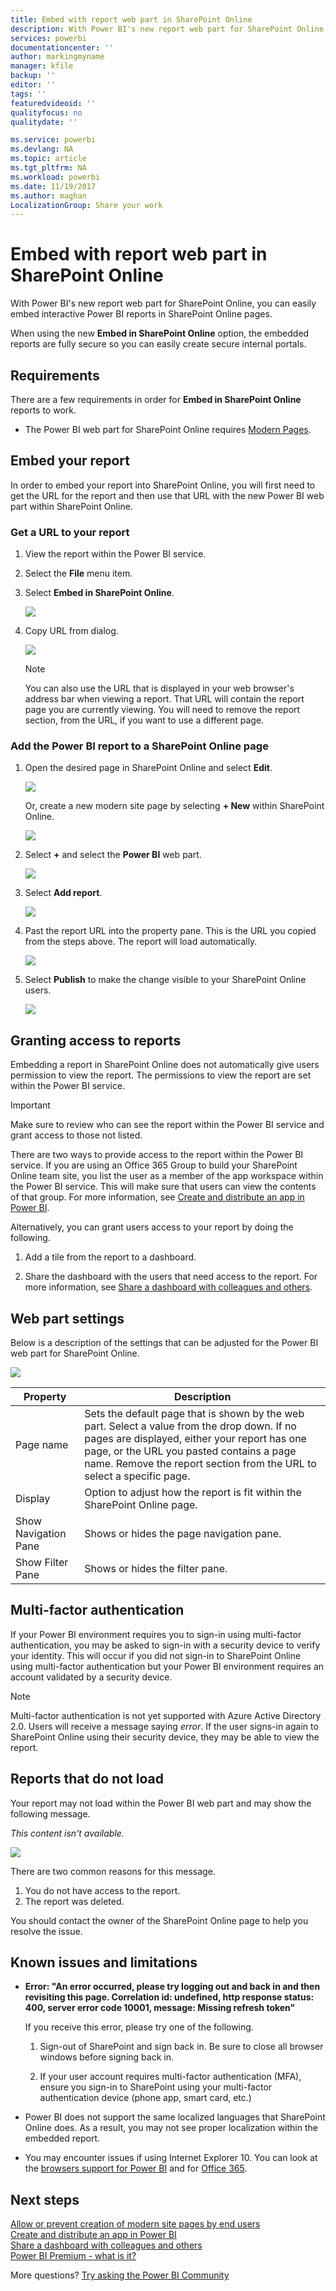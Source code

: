 ```yaml
---
title: Embed with report web part in SharePoint Online
description: With Power BI's new report web part for SharePoint Online, you can easily embed interactive Power BI reports in SharePoint Online pages.
services: powerbi
documentationcenter: ''
author: markingmyname
manager: kfile
backup: ''
editor: ''
tags: ''
featuredvideoid: ''
qualityfocus: no
qualitydate: ''

ms.service: powerbi
ms.devlang: NA
ms.topic: article
ms.tgt_pltfrm: NA
ms.workload: powerbi
ms.date: 11/19/2017
ms.author: maghan
LocalizationGroup: Share your work
---
```

# Embed with report web part in SharePoint Online

With Power BI's new report web part for SharePoint Online, you can easily embed interactive Power BI reports in SharePoint Online pages.

When using the new **Embed in SharePoint Online** option, the embedded reports are fully secure so you can easily create secure internal portals.

## Requirements

There are a few requirements in order for **Embed in SharePoint Online** reports to work.

* The Power BI web part for SharePoint Online requires [Modern Pages](https://support.office.com/article/Allow-or-prevent-creation-of-modern-site-pages-by-end-users-c41d9cc8-c5c0-46b4-8b87-ea66abc6e63b).

## Embed your report

In order to embed your report into SharePoint Online, you will first need to get the URL for the report and then use that URL with the new Power BI web part within SharePoint Online.

### Get a URL to your report

1. View the report within the Power BI service.

2. Select the **File** menu item.

3. Select **Embed in SharePoint Online**.
   
    ![](media/service-embed-report-spo/powerbi-file-menu.png)

4. Copy URL from dialog.

    ![](media/service-embed-report-spo/powerbi-embed-link-sharepoint.png)

   > [!NOTE]
   > You can also use the URL that is displayed in your web browser's address bar when viewing a report. That URL will contain the report page you are currently viewing. You will need to remove the report section, from the URL, if you want to use a different page.

### Add the Power BI report to a SharePoint Online page

1. Open the desired page in SharePoint Online and select **Edit**.

    ![](media/service-embed-report-spo/powerbi-sharepoint-edit-page.png)

    Or, create a new modern site page by selecting **+ New** within SharePoint Online.

    ![](media/service-embed-report-spo/powerbi-sharepoint-new-page.png)

2. Select **+** and select the **Power BI** web part.

    ![](media/service-embed-report-spo/powerbi-sharepoint-new-web-part.png)

3. Select **Add report**.

    ![](media/service-embed-report-spo/powerbi-sharepoint-new-report.png)

4. Past the report URL into the property pane. This is the URL you copied from the steps above. The report will load automatically.

    ![](media/service-embed-report-spo/powerbi-sharepoint-new-web-part-properties.png)

5. Select **Publish** to make the change visible to your SharePoint Online users.

    ![](media/service-embed-report-spo/powerbi-sharepoint-report-loaded.png)

## Granting access to reports

Embedding a report in SharePoint Online does not automatically give users permission to view the report. The permissions to view the report are set within the Power BI service.

> [!IMPORTANT]
> Make sure to review who can see the report within the Power BI service and grant access to those not listed.

There are two ways to provide access to the report within the Power BI service. If you are using an Office 365 Group to build your SharePoint Online team site, you list the user as a member of the app workspace within the Power BI service. This will make sure that users can view the contents of that group. For more information, see [Create and distribute an app in Power BI](service-create-distribute-apps.md).

Alternatively, you can grant users access to your report by doing the following.

1. Add a tile from the report to a dashboard.

2. Share the dashboard with the users that need access to the report. For more information, see [Share a dashboard with colleagues and others](service-share-dashboards.md).

## Web part settings

Below is a description of the settings that can be adjusted for the Power BI web part for SharePoint Online.

![](media/service-embed-report-spo/powerbi-sharepoint-web-part-properties.png)

| Property | Description |
| --- | --- |
| Page name |Sets the default page that is shown by the web part. Select a value from the drop down. If no pages are displayed, either your report has one page, or the URL you pasted contains a page name. Remove the report section from the URL to select a specific page. |
| Display |Option to adjust how the report is fit within the SharePoint Online page. |
| Show Navigation Pane |Shows or hides the page navigation pane. |
| Show Filter Pane |Shows or hides the filter pane. |

## Multi-factor authentication

If your Power BI environment requires you to sign-in using multi-factor authentication, you may be asked to sign-in with a security device to verify your identity. This will occur if you did not sign-in to SharePoint Online using multi-factor authentication but your Power BI environment requires an account validated by a security device.

> [!NOTE]
> Multi-factor authentication is not yet supported with Azure Active Directory 2.0. Users will receive a message saying *error*. If the user signs-in again to SharePoint Online using their security device, they may be able to view the report.

## Reports that do not load

Your report may not load within the Power BI web part and may show the following message.

*This content isn't available.*

![](media/service-embed-report-spo/powerbi-sharepoint-report-not-found.png)

There are two common reasons for this message.

1. You do not have access to the report.
2. The report was deleted.

You should contact the owner of the SharePoint Online page to help you resolve the issue.

## Known issues and limitations

* **Error: "An error occurred, please try logging out and back in and then revisiting this page. Correlation id: undefined, http response status: 400, server error code 10001, message: Missing refresh token"**
  
  If you receive this error, please try one of the following.
  
  1. Sign-out of SharePoint and sign back in. Be sure to close all browser windows before signing back in.

  2. If your user account requires multi-factor authentication (MFA), ensure you sign-in to SharePoint using your multi-factor authentication device (phone app, smart card, etc.)

* Power BI does not support the same localized languages that SharePoint Online does. As a result, you may not see proper localization within the embedded report.

* You may encounter issues if using Internet Explorer 10. You can look at the [browsers support for Power BI](service-browser-support.md) and for [Office 365](https://products.office.com/office-system-requirements#Browsers-section).

## Next steps

[Allow or prevent creation of modern site pages by end users](https://support.office.com/article/Allow-or-prevent-creation-of-modern-site-pages-by-end-users-c41d9cc8-c5c0-46b4-8b87-ea66abc6e63b)  
[Create and distribute an app in Power BI](service-create-distribute-apps.md)  
[Share a dashboard with colleagues and others](service-share-dashboards.md)  
[Power BI Premium - what is it?](service-premium.md)  

More questions? [Try asking the Power BI Community](http://community.powerbi.com/) 

